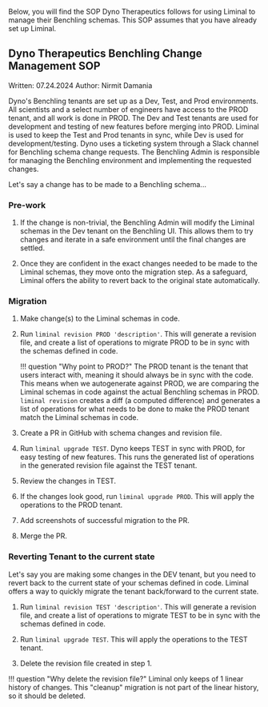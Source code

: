Below, you will find the SOP Dyno Therapeutics follows for using Liminal to manage their Benchling schemas. This SOP assumes that you have already set up Liminal.

## Dyno Therapeutics Benchling Change Management SOP

Written: 07.24.2024
Author: Nirmit Damania

Dyno's Benchling tenants are set up as a Dev, Test, and Prod environments. All scientists and a select number of engineers have access to the PROD tenant, and all work is done in PROD. The Dev and Test tenants are used for development and testing of new features before merging into PROD. Liminal is used to keep the Test and Prod tenants in sync, while Dev is used for development/testing. Dyno uses a ticketing system through a Slack channel for Benchling schema change requests. The Benchling Admin is responsible for managing the Benchling environment and implementing the requested changes.

Let's say a change has to be made to a Benchling schema...

### Pre-work

1. If the change is non-trivial, the Benchling Admin will modify the Liminal schemas in the Dev tenant on the Benchling UI. This allows them to try changes and iterate in a safe environment until the final changes are settled.

2. Once they are confident in the exact changes needed to be made to the Liminal schemas, they move onto the migration step. As a safeguard, Liminal offers the ability to revert back to the original state automatically.

### Migration

1. Make change(s) to the Liminal schemas in code.

2. Run `liminal revision PROD 'description'`. This will generate a revision file, and create a list of operations to migrate PROD to be in sync with the schemas defined in code.

    !!! question "Why point to PROD?"
        The PROD tenant is the tenant that users interact with, meaning it should always be in sync with the code. This means when we autogenerate against PROD, we are comparing the Liminal schemas in code against the actual Benchling schemas in PROD. `liminal revision` creates a diff (a computed difference) and generates a list of operations for what needs to be done to make the PROD tenant match the Liminal schemas in code.

3. Create a PR in GitHub with schema changes and revision file.

4. Run `liminal upgrade TEST`. Dyno keeps TEST in sync with PROD, for easy testing of new features. This runs the generated list of operations in the generated revision file against the TEST tenant.

5. Review the changes in TEST.

6. If the changes look good, run `liminal upgrade PROD`. This will apply the operations to the PROD tenant.

7. Add screenshots of successful migration to the PR.

8. Merge the PR.

### Reverting Tenant to the current state

Let's say you are making some changes in the DEV tenant, but you need to revert back to the current state of your schemas defined in code. Liminal offers a way to quickly migrate the tenant back/forward to the current state.

1. Run `liminal revision TEST 'description'`. This will generate a revision file, and create a list of operations to migrate TEST to be in sync with the schemas defined in code.

2. Run `liminal upgrade TEST`. This will apply the operations to the TEST tenant.

3. Delete the revision file created in step 1.

!!! question "Why delete the revision file?"
    Liminal only keeps of 1 linear history of changes. This "cleanup" migration is not part of the linear history, so it should be deleted.
